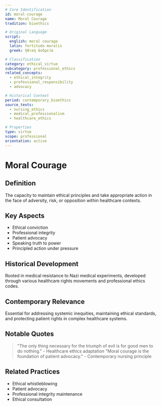 ```yaml
---
# Core Identification
id: moral-courage
name: Moral Courage
tradition: bioethics

# Original Language
script:
  english: moral courage
  latin: fortitudo moralis
  greek: ἠθική ἀνδρεία

# Classification
category: ethical_virtue
subcategory: professional_ethics
related_concepts:
  - ethical_integrity
  - professional_responsibility
  - advocacy

# Historical Context
period: contemporary_bioethics
source_texts:
  - nursing_ethics
  - medical_professionalism
  - healthcare_ethics

# Properties
type: virtue
scope: professional
orientation: active
---
```


# Moral Courage

## Definition
The capacity to maintain ethical principles and take appropriate action in the face of adversity, risk, or opposition within healthcare contexts.

## Key Aspects
- Ethical conviction
- Professional integrity
- Patient advocacy
- Speaking truth to power
- Principled action under pressure

## Historical Development
Rooted in medical resistance to Nazi medical experiments, developed through various healthcare rights movements and professional ethics codes.

## Contemporary Relevance
Essential for addressing systemic inequities, maintaining ethical standards, and protecting patient rights in complex healthcare systems.

## Notable Quotes
> "The only thing necessary for the triumph of evil is for good men to do nothing." - Healthcare ethics adaptation
> "Moral courage is the foundation of patient advocacy." - Contemporary nursing principle

## Related Practices
- Ethical whistleblowing
- Patient advocacy
- Professional integrity maintenance
- Ethical consultation